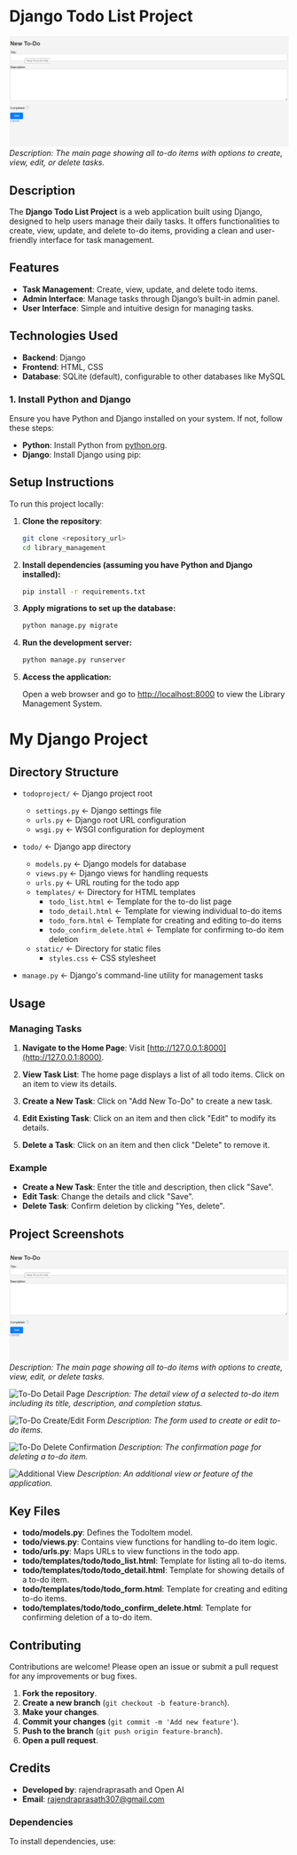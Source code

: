 # Django Todo List Project

![To-Do List Page](Screenshot%202024-08-15%20131324.png)
*Description: The main page showing all to-do items with options to create, view, edit, or delete tasks.*

## Description

The **Django Todo List Project** is a web application built using Django, designed to help users manage their daily tasks. It offers functionalities to create, view, update, and delete to-do items, providing a clean and user-friendly interface for task management.

## Features

- **Task Management**: Create, view, update, and delete todo items.
- **Admin Interface**: Manage tasks through Django’s built-in admin panel.
- **User Interface**: Simple and intuitive design for managing tasks.

## Technologies Used

- **Backend**: Django
- **Frontend**: HTML, CSS
- **Database**: SQLite (default), configurable to other databases like MySQL

### 1. Install Python and Django

Ensure you have Python and Django installed on your system. If not, follow these steps:

- **Python**: Install Python from [python.org](https://www.python.org/downloads/).
- **Django**: Install Django using pip:
  
## Setup Instructions

To run this project locally:

1. **Clone the repository**:

   ```bash
   git clone <repository_url>
   cd library_management

2. **Install dependencies (assuming you have Python and Django installed):**

   ```bash
   pip install -r requirements.txt

3. **Apply migrations to set up the database:**

   ```bash
   python manage.py migrate

4. **Run the development server:**

   ```bash
   python manage.py runserver

5. **Access the application:**

   Open a web browser and go to [http://localhost:8000](http://localhost:8000) to view the Library Management System.

# My Django Project
## Directory Structure

- `todoproject/`                 <- Django project root
  - `settings.py`                <- Django settings file
  - `urls.py`                    <- Django root URL configuration
  - `wsgi.py`                    <- WSGI configuration for deployment

- `todo/`                        <- Django app directory
  - `models.py`                  <- Django models for database
  - `views.py`                   <- Django views for handling requests
  - `urls.py`                    <- URL routing for the todo app
  - `templates/`                 <- Directory for HTML templates
    - `todo_list.html`           <- Template for the to-do list page
    - `todo_detail.html`         <- Template for viewing individual to-do items
    - `todo_form.html`           <- Template for creating and editing to-do items
    - `todo_confirm_delete.html` <- Template for confirming to-do item deletion
  - `static/`                    <- Directory for static files
    - `styles.css`               <- CSS stylesheet

- `manage.py`                    <- Django's command-line utility for management tasks

## Usage

### Managing Tasks

1. **Navigate to the Home Page**: Visit [http://127.0.0.1:8000](http://127.0.0.1:8000).

2. **View Task List**: The home page displays a list of all todo items. Click on an item to view its details.

3. **Create a New Task**: Click on "Add New To-Do" to create a new task.

4. **Edit Existing Task**: Click on an item and then click "Edit" to modify its details.

5. **Delete a Task**: Click on an item and then click "Delete" to remove it.

### Example

- **Create a New Task**: Enter the title and description, then click "Save".
- **Edit Task**: Change the details and click "Save".
- **Delete Task**: Confirm deletion by clicking "Yes, delete".

## Project Screenshots

![To-Do List Page](Screenshot%202024-08-15%20131324.png)
*Description: The main page showing all to-do items with options to create, view, edit, or delete tasks.*

![To-Do Detail Page](Screenshot%202024-08-15%20131426.png)
*Description: The detail view of a selected to-do item including its title, description, and completion status.*

![To-Do Create/Edit Form](Screenshot%202024-08-15%20131435.png)
*Description: The form used to create or edit to-do items.*

![To-Do Delete Confirmation](Screenshot%202024-08-15%20131454.png)
*Description: The confirmation page for deleting a to-do item.*

![Additional View](Screenshot%202024-08-15%20131507.png)
*Description: An additional view or feature of the application.*

## Key Files

- **todo/models.py**: Defines the TodoItem model.
- **todo/views.py**: Contains view functions for handling to-do item logic.
- **todo/urls.py**: Maps URLs to view functions in the todo app.
- **todo/templates/todo/todo_list.html**: Template for listing all to-do items.
- **todo/templates/todo/todo_detail.html**: Template for showing details of a to-do item.
- **todo/templates/todo/todo_form.html**: Template for creating and editing to-do items.
- **todo/templates/todo/todo_confirm_delete.html**: Template for confirming deletion of a to-do item.

## Contributing

Contributions are welcome! Please open an issue or submit a pull request for any improvements or bug fixes.

1. **Fork the repository**.
2. **Create a new branch** (`git checkout -b feature-branch`).
3. **Make your changes**.
4. **Commit your changes** (`git commit -m 'Add new feature'`).
5. **Push to the branch** (`git push origin feature-branch`).
6. **Open a pull request**.

## Credits

- **Developed by**: rajendraprasath and Open AI
- **Email**: [rajendraprasath307@gmail.com](mailto:rajendraprasath307@gmail.com)


### Dependencies

To install dependencies, use:

